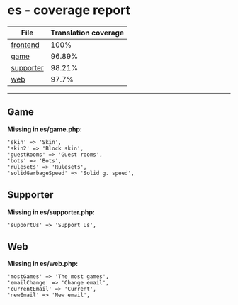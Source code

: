 <link rel="stylesheet" href="style.css">

# es - coverage report

<table>
<thead>
    <tr>
        <th>File</th>
        <th colspan="2">Translation coverage</th>
    </tr>
</thead>
<tbody>
    <tr><td><a href="#">frontend</a></td><td>100%</td><td>
        <div class="pb">
            <span class="pb-fill" style="width: 100%;"></span>
        </div>
    </td></tr>
    <tr><td><a href="#">game</a></td><td>96.89%</td><td>
        <div class="pb">
            <span class="pb-fill" style="width: 96.89%;"></span>
        </div>
    </td></tr>
    <tr><td><a href="#">supporter</a></td><td>98.21%</td><td>
        <div class="pb">
            <span class="pb-fill" style="width: 98.21%;"></span>
        </div>
    </td></tr>
    <tr><td><a href="#">web</a></td><td>97.7%</td><td>
        <div class="pb">
            <span class="pb-fill" style="width: 97.7%;"></span>
        </div>
    </td></tr>
</tbody></table>

-----------------------

## Game

**Missing in es/game.php:**

```
'skin' => 'Skin',
'skin2' => 'Block skin',
'guestRooms' => 'Guest rooms',
'bots' => 'Bots',
'rulesets' => 'Rulesets',
'solidGarbageSpeed' => 'Solid g. speed',
```

## Supporter

**Missing in es/supporter.php:**

```
'supportUs' => 'Support Us',
```

## Web

**Missing in es/web.php:**

```
'mostGames' => 'The most games',
'emailChange' => 'Change email',
'currentEmail' => 'Current',
'newEmail' => 'New email',
```

